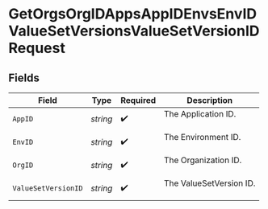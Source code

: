 # GetOrgsOrgIDAppsAppIDEnvsEnvIDValueSetVersionsValueSetVersionIDRequest


## Fields

| Field                     | Type                      | Required                  | Description               |
| ------------------------- | ------------------------- | ------------------------- | ------------------------- |
| `AppID`                   | *string*                  | :heavy_check_mark:        | The Application ID.<br/><br/> |
| `EnvID`                   | *string*                  | :heavy_check_mark:        | The Environment ID.<br/><br/> |
| `OrgID`                   | *string*                  | :heavy_check_mark:        | The Organization ID.<br/><br/> |
| `ValueSetVersionID`       | *string*                  | :heavy_check_mark:        | The ValueSetVersion ID.<br/><br/> |